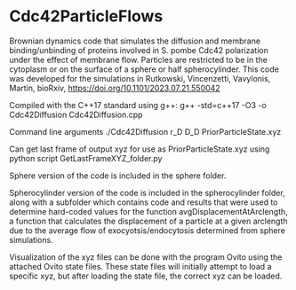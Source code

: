# Cdc42ParticleFlows
Brownian dynamics code that simulates the diffusion and membrane binding/unbinding of proteins involved in S. pombe Cdc42 polarization under the effect of membrane flow. Particles are restricted to be in the cytoplasm or on the surface of a sphere or half spherocylinder. This code was developed for the simulations in Rutkowski, Vincenzetti, Vavylonis, Martin, bioRxiv, https://doi.org/10.1101/2023.07.21.550042

Compiled with the C++17 standard using g++: g++ -std=c++17 -O3 -o Cdc42Diffusion Cdc42Diffusion.cpp

Command line arguments ./Cdc42Diffusion r_D D_D PriorParticleState.xyz

Can get last frame of output xyz for use as PriorParticleState.xyz using python script GetLastFrameXYZ_folder.py

Sphere version of the code is included in the sphere folder.

Spherocylinder version of the code is included in the spherocylinder folder, along with a subfolder which contains code and results that were used to determine hard-coded values for the function avgDisplacementAtArclength, a function that calculates the displacement of a particle at a given arclength due to the average flow of exocyotsis/endocytosis determined from sphere simulations.

Visualization of the xyz files can be done with the program Ovito using the attached Ovito state files. These state files will initially attempt to load a specific xyz, but after loading the state file, the correct xyz can be loaded.
